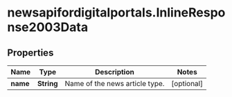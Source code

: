 # newsapifordigitalportals.InlineResponse2003Data

## Properties

Name | Type | Description | Notes
------------ | ------------- | ------------- | -------------
**name** | **String** | Name of the news article type. | [optional] 


